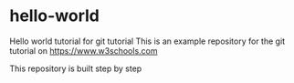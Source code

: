 # hello-world
Hello world tutorial for git tutorial
This is an example repository for the git tutorial on https://www.w3schools.com

This repository is built step by step